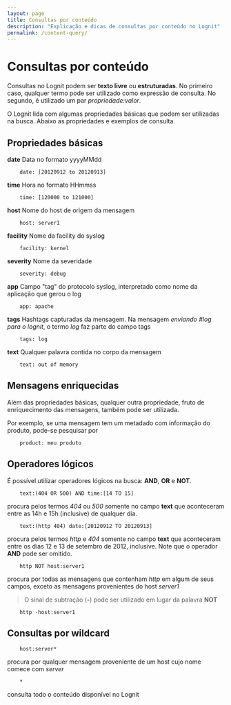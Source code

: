 ```yaml
---
layout: page
title: Consultas por conteúdo
description: "Explicação e dicas de consultas por conteúdo no Lognit"
permalink: /content-query/
---
```


# Consultas por conteúdo

Consultas no Lognit podem ser **texto livre** ou **estruturadas**. No primeiro caso, qualquer termo pode ser utilizado como expressão de consulta. No segundo, é utilizado um par *propriedade:valor*.

O Lognit lida com algumas propriedades básicas que podem ser utilizadas na busca. Abaixo as propriedades e exemplos de consulta.

## Propriedades básicas

**date**
Data no formato yyyyMMdd
```
    date: [20120912 to 20120913]
```

**time**
Hora no formato HHmmss
```
    time: [120000 to 121000]
```

**host**
Nome do host de origem da mensagem
```
    host: server1
```

**facility**
Nome da facility do syslog
```
    facility: kernel
```

**severity**
Nome da severidade
```
    severity: debug
```

**app**
Campo "tag" do protocolo syslog, interpretado como nome da aplicação que gerou o log
```
    app: apache
```

**tags**
Hashtags capturadas da mensagem. Na mensagem *enviando #log para o lognit*, o termo *log* faz parte do campo tags
```
    tags: log
```

**text**
Qualquer palavra contida no corpo da mensagem
```
    text: out of memory
```

## Mensagens enriquecidas

Além das propriedades básicas, qualquer outra propriedade, fruto de enriquecimento das mensagens, também pode ser utilizada. 

Por exemplo, se uma mensagem tem um metadado com informação do produto, pode-se pesquisar por
```
    product: meu produto
```

## Operadores lógicos

É possível utilizar operadores lógicos na busca: **AND**, **OR** e **NOT**.

```
    text:(404 OR 500) AND time:[14 TO 15]
```

procura pelos termos *404* ou *500* somente no campo **text** que aconteceram entre as 14h e 15h (inclusive) de qualquer dia.

```
    text:(http 404) date:[20120912 TO 20120913]
```

procura pelos termos *http* e *404* somente no campo **text** que aconteceram entre os dias 12 e 13 de setembro de 2012, inclusive. Note que o operador **AND** pode ser omitido.

```
    http NOT host:server1
```

procura por todas as mensagens que contenham *http* em algum de seus campos, exceto as mensagens provenientes do host *server1*

> O sinal de subtração (**-**) pode ser utilizado em lugar da palavra **NOT** 

```
    http -host:server1
```

## Consultas por wildcard

```
    host:server*
```
procura por qualquer mensagem proveniente de um host cujo nome comece com *server*

```
    *
```
consulta todo o conteúdo disponível no Lognit
